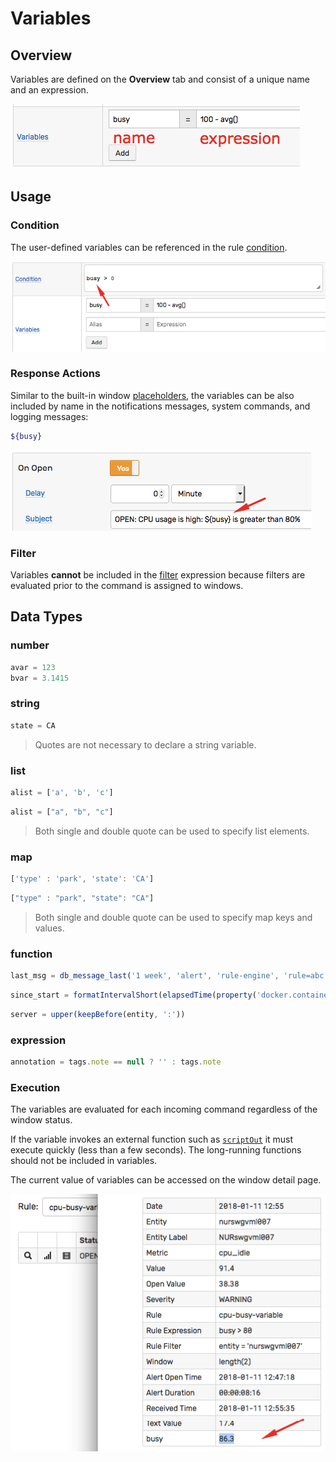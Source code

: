 # Variables

## Overview

Variables are defined on the **Overview** tab and consist of a unique name and an expression.

![](images/variables.png)

## Usage

### Condition

The user-defined variables can be referenced in the rule [condition](condition.md).

![](images/variables-condition.png)

### Response Actions

Similar to the built-in window [placeholders](placeholders.md), the variables can be also included by name in the notifications messages, system commands, and logging messages:

```sh
${busy}
```

![](images/variables-refer.png)

### Filter

Variables **cannot** be included in the [filter](filters.md) expression because filters are evaluated prior to the command is assigned to windows.

## Data Types

### number

  ```javascript
  avar = 123
  bvar = 3.1415
  ```

### string

  ```javascript
  state = CA
  ```

  > Quotes are not necessary to declare a string variable.

### list

  ```javascript
  alist = ['a', 'b', 'c']
  ```

  ```javascript
  alist = ["a", "b", "c"]
  ```  

  > Both single and double quote can be used to specify list elements.  

### map

  ```javascript
  ['type' : 'park', 'state': 'CA']
  ```

  ```javascript
  ["type" : "park", "state": "CA"]
  ```

  > Both single and double quote can be used to specify map keys and values.

### function

  ```javascript
  last_msg = db_message_last('1 week', 'alert', 'rule-engine', 'rule=abc')
  ```

  ```javascript
  since_start = formatIntervalShort(elapsedTime(property('docker.container.state::startedat')))
  ```  

  ```javascript
  server = upper(keepBefore(entity, ':'))
  ```  

### expression

  ```javascript
  annotation = tags.note == null ? '' : tags.note
  ```

### Execution

The variables are evaluated for each incoming command regardless of the window status.

If the variable invokes an external function such as [`scriptOut`](functions-script.md) it must execute quickly (less than a few seconds). The long-running functions should not be included in variables.

The current value of variables can be accessed on the window detail page.

![](images/variables-window.png)
